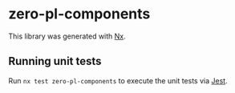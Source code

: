 # zero-pl-components

This library was generated with [Nx](https://nx.dev).

## Running unit tests

Run `nx test zero-pl-components` to execute the unit tests via [Jest](https://jestjs.io).
